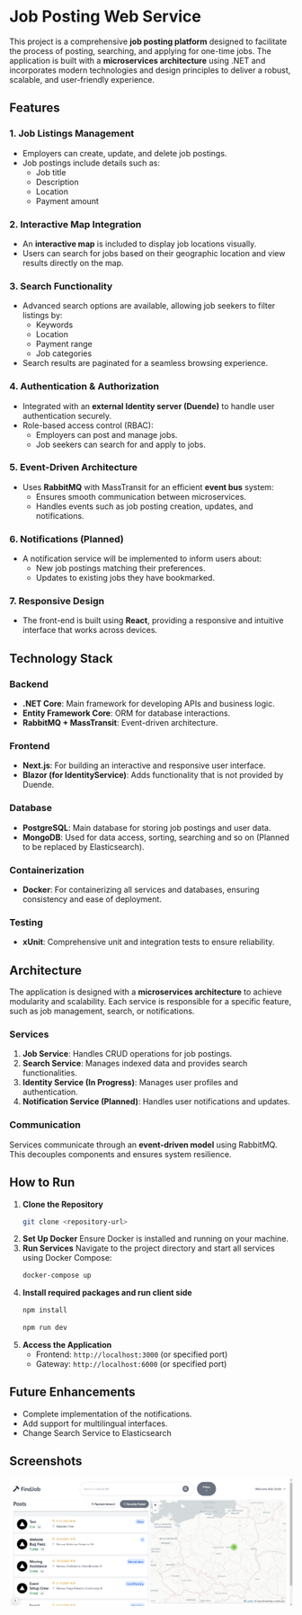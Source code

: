 # Job Posting Web Service

This project is a comprehensive **job posting platform** designed to facilitate the process of posting, searching, and applying for one-time jobs. The application is built with a **microservices architecture** using .NET and incorporates modern technologies and design principles to deliver a robust, scalable, and user-friendly experience.

## Features

### 1. Job Listings Management
- Employers can create, update, and delete job postings.
- Job postings include details such as:
  - Job title
  - Description
  - Location
  - Payment amount

### 2. Interactive Map Integration
- An **interactive map** is included to display job locations visually.
- Users can search for jobs based on their geographic location and view results directly on the map.

### 3. Search Functionality
- Advanced search options are available, allowing job seekers to filter listings by:
  - Keywords
  - Location
  - Payment range
  - Job categories
- Search results are paginated for a seamless browsing experience.

### 4. Authentication & Authorization
- Integrated with an **external Identity server (Duende)** to handle user authentication securely.
- Role-based access control (RBAC):
  - Employers can post and manage jobs.
  - Job seekers can search for and apply to jobs.

### 5. Event-Driven Architecture
- Uses **RabbitMQ** with MassTransit for an efficient **event bus** system:
  - Ensures smooth communication between microservices.
  - Handles events such as job posting creation, updates, and notifications.

### 6. Notifications (Planned)
- A notification service will be implemented to inform users about:
  - New job postings matching their preferences.
  - Updates to existing jobs they have bookmarked.

### 7. Responsive Design
- The front-end is built using **React**, providing a responsive and intuitive interface that works across devices.

## Technology Stack

### Backend
- **.NET Core**: Main framework for developing APIs and business logic.
- **Entity Framework Core**: ORM for database interactions.
- **RabbitMQ + MassTransit**: Event-driven architecture.

### Frontend
- **Next.js**: For building an interactive and responsive user interface.
- **Blazor (for IdentityService)**: Adds functionality that is not provided by Duende.

### Database
- **PostgreSQL**: Main database for storing job postings and user data.
- **MongoDB**: Used for data access, sorting, searching and so on (Planned to be replaced by Elasticsearch).

### Containerization
- **Docker**: For containerizing all services and databases, ensuring consistency and ease of deployment.

### Testing
- **xUnit**: Comprehensive unit and integration tests to ensure reliability.

## Architecture

The application is designed with a **microservices architecture** to achieve modularity and scalability. Each service is responsible for a specific feature, such as job management, search, or notifications.

### Services
1. **Job Service**: Handles CRUD operations for job postings.
2. **Search Service**: Manages indexed data and provides search functionalities.
3. **Identity Service (In Progress)**: Manages user profiles and authentication.
4. **Notification Service (Planned)**: Handles user notifications and updates.

### Communication
Services communicate through an **event-driven model** using RabbitMQ. This decouples components and ensures system resilience.

## How to Run

1. **Clone the Repository**
   ```bash
   git clone <repository-url>
   ```
2. **Set Up Docker**
   Ensure Docker is installed and running on your machine.
3. **Run Services**
   Navigate to the project directory and start all services using Docker Compose:
   ```bash
   docker-compose up
   ```
4. **Install required packages and run client side**
   ```bash
   npm install
   ```
   ```bash
   npm run dev
   ```
5. **Access the Application**
   - Frontend: `http://localhost:3000` (or specified port)
   - Gateway: `http://localhost:6000` (or specified port)

## Future Enhancements
- Complete implementation of the notifications.
- Add support for multilingual interfaces.
- Change Search Service to Elasticsearch

## Screenshots

![alt text](image.png)
